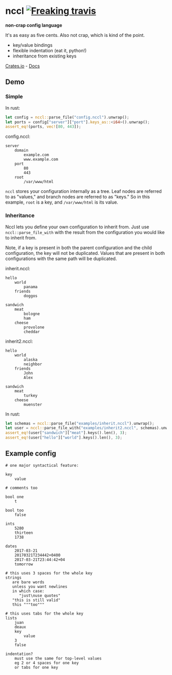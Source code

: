 
# nccl [![Freaking travis](https://travis-ci.org/cheezgi/nccl.svg?branch=master)](https://travis-ci.org/cheezgi/nccl)

**non-crap config language**

It's as easy as five cents. Also not crap, which is kind of the point.

* key/value bindings
* flexible indentation (eat it, python!)
* inheritance from existing keys

[Crates.io](https://crates.io/crates/nccl) - [Docs](https://docs.rs/crate/nccl)

## Demo

### Simple

In rust:

```rust
let config = nccl::parse_file("config.nccl").unwrap();
let ports = config["server"]["port"].keys_as::<i64>().unwrap();
assert_eq!(ports, vec![80, 443]);
```

config.nccl:

```
server
    domain
        example.com
        www.example.com
    port
        80
        443
    root
        /var/www/html
```

`nccl` stores your configuration internally as a tree. Leaf nodes are referred
to as "values," and branch nodes are referred to as "keys." So in this example,
`root` is a key, and `/var/www/html` is its value.

### Inheritance

Nccl lets you define your own configuration to inherit from. Just use
`nccl::parse_file_with` with the result from the configuration you would like
to inherit from.

Note, if a key is present in both the parent configuration and the child
configuration, the key will not be duplicated. Values that are present in both
configurations with the same path will be duplicated.

inherit.nccl:

```
hello
    world
        panama
    friends
        doggos

sandwich
    meat
        bologne
        ham
    cheese
        provolone
        cheddar
```

inherit2.nccl:

```
hello
    world
        alaska
        neighbor
    friends
        John
        Alex

sandwich
    meat
        turkey
    cheese
        muenster
```

In rust:

```rust
let schemas = nccl::parse_file("examples/inherit.nccl").unwrap();
let user = nccl::parse_file_with("examples/inherit2.nccl", schemas).unwrap();
assert_eq!(user["sandwich"]["meat"].keys().len(), 3);
assert_eq!(user["hello"]["world"].keys().len(), 3);
```

## Example config

```
# one major syntactical feature:

key
    value

# comments too

bool one
    t

bool too
    false

ints
    5280
    thirteen
    1738

dates
    2017-03-21
    20170321T234442+0400
    2017-03-21T23:44:42+04
    tomorrow

# this uses 3 spaces for the whole key
strings
   are bare words
   unless you want newlines
   in which case:
      "just\nuse quotes"
   "this is still valid"
   this """too"""

# this uses tabs for the whole key
lists
	juan
	deaux
	key
		value
	3
	false

indentation?
    must use the same for top-level values
    eg 2 or 4 spaces for one key
    or tabs for one key
```

